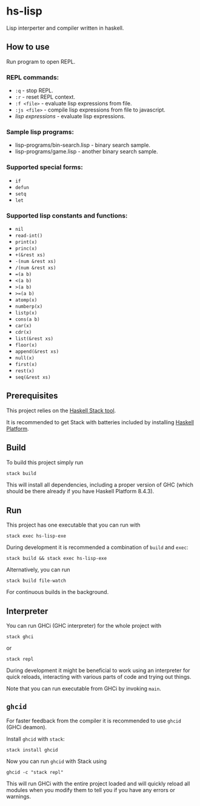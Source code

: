 # hs-lisp

Lisp interperter and compiler written in haskell.

## How to use
Run program to open REPL.

### REPL commands:
- `:q` - stop REPL.
- `:r` - reset REPL context.
- `:f <file>` - evaluate lisp expressions from file.
- `:js <file>` - compile lisp expressions from file to javascript.
- *lisp expressions* - evaluate lisp expressions.

### Sample lisp programs:
- lisp-programs/bin-search.lisp - binary search sample.
- lisp-programs/game.lisp - another binary search sample.

### Supported special forms:
- `if`
- `defun`
- `setq`
- `let`

### Supported lisp constants and functions:
- `nil`
- `read-int()`
- `print(x)`
- `princ(x)`
- `+(&rest xs)`
- `-(num &rest xs)`
- `/(num &rest xs)`
- `=(a b)`
- `<(a b)`
- `>(a b)`
- `>=(a b)`
- `atomp(x)`
- `numberp(x)`
- `listp(x)`
- `cons(a b)`
- `car(x)`
- `cdr(x)`
- `list(&rest xs)`
- `floor(x)`
- `append(&rest xs)`
- `null(x)`
- `first(x)`
- `rest(x)`
- `seq(&rest xs)`

## Prerequisites

This project relies on the [Haskell Stack tool](https://docs.haskellstack.org/en/stable/README/).

It is recommended to get Stack with batteries included by
installing [Haskell Platform](https://www.haskell.org/platform/).

## Build

To build this project simply run

```sh
stack build
```

This will install all dependencies, including a proper version of GHC
(which should be there already if you have Haskell Platform 8.4.3).

## Run

This project has one executable that you can run with

```
stack exec hs-lisp-exe
```

During development it is recommended a combination of `build` and `exec`:

```
stack build && stack exec hs-lisp-exe
```

Alternatively, you can run

```
stack build file-watch
```

For continuous builds in the background.

## Interpreter

You can run GHCi (GHC interpreter) for the whole project with

```
stack ghci
```

or

```
stack repl
```

During development it might be beneficial to work using an interpreter
for quick reloads, interacting with various parts of code and
trying out things.

Note that you can run executable from GHCi by invoking `main`.

## `ghcid`

For faster feedback from the compiler it is recommended to use `ghcid`
(GHCi deamon).

Install `ghcid` with `stack`:

```
stack install ghcid
```

Now you can run `ghcid` with Stack using

```
ghcid -c "stack repl"
```

This will run GHCi with the entire project loaded and will
quickly reload all modules when you modify them to tell you
if you have any errors or warnings.
